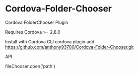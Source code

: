 # Cordova-Folder-Chooser

Cordova FolderChooser Plugin

Requires Cordova >= 2.8.0

Install with Cordova CLI
cordova plugin add https://github.com/anthony93700/Cordova-Folder-Chooser.git

API

fileChooser.open('path')
